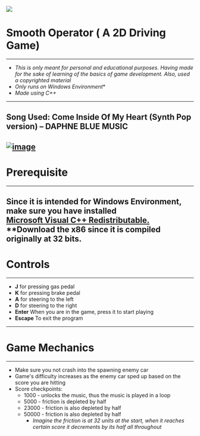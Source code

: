 <img src= "Laughing-Leo.ico"> </img>
# Smooth Operator ( A 2D Driving Game)
---
* _This is only meant for personal and educational purposes. Having made for the sake of learning of the basics of game development. Also, used a copyrighted material_
* _Only runs on Windows Environment_*
* _Made using C++_
---
## Song Used: Come Inside Of My Heart (Synth Pop version) – DAPHNE BLUE MUSIC
<a href= "https://www.youtube.com/watch?v=9_jZ8PsL_8Y"> ![image](https://github.com/jg-manalo/devgame/assets/130198713/1f4c73f3-b2a8-4339-a183-2fa6df1fdded)
</a>
---
# Prerequisite
---
Since it is intended for Windows Environment, make sure you have installed<br>
<a href= "https://learn.microsoft.com/en-us/cpp/windows/latest-supported-vc-redist?view=msvc-170"> Microsoft Visual C++ Redistributable. </a>
**Download the x86 since it is compiled originally at 32 bits.
---
# Controls
---
* __J__ for pressing gas pedal 
* __K__ for pressing brake pedal 
* __A__ for steering to the left 
* __D__ for steering to the right
* __Enter__ When you are in the game, press it to start playing
* __Escape__ To exit the program
---
# Game Mechanics
---
* Make sure you not crash into the spawning enemy car
* Game's difficulty increases as the enemy car sped up based on the score you are hitting
* Score checkpoints:
    * 1000  - unlocks the music, thus the music is played in a loop
    * 5000  - friction is depleted by half
    * 23000 - friction is also depleted by half
    * 50000 - friction is also depleted by half
      * _Imagine the friction is at 32 units at the start, when it reaches certain score it decrements by its half all throughout_
